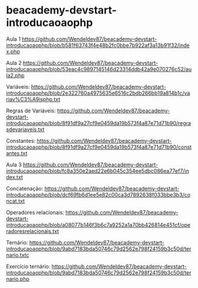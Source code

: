 # beacademy-devstart-introducaoaophp

Aula 1
https://github.com/Wendeldev87/beacademy-devstart-introducaoaophp/blob/b581f63743f4e48b2fc0bbe7b922af3a13b91f32/index.php

Aula 2
https://github.com/Wendeldev87/beacademy-devstart-introducaoaophp/blob/53eac4c9897145146d23314ddb42a9e070276c52/aula2.php

Variáveis: https://github.com/Wendeldev87/beacademy-devstart-introducaoaophp/blob/2e322760a4975635e6516c2bdb266bb19a814b1c/variav%C3%A9isphp.txt

Regras de Variáveis: https://github.com/Wendeldev87/beacademy-devstart-introducaoaophp/blob/8f91df9a27cf9e0459da19b573f4a87e71d71b90/regrasdevariaveis.txt

Constantes: https://github.com/Wendeldev87/beacademy-devstart-introducaoaophp/blob/8f91df9a27cf9e0459da19b573f4a87e71d71b90/constantes.txt

Aula 3
https://github.com/Wendeldev87/beacademy-devstart-introducaoaophp/blob/fc8a350e2aed22e6b045c354ee5dbc086ea77ef7/index.txt

Concatenação: https://github.com/Wendeldev87/beacademy-devstart-introducaoaophp/blob/dcf69fb6d1ee5e82c00ca3d7892638f033bbe3b3/concat.txt

Operadores relacionais: https://github.com/Wendeldev87/beacademy-devstart-introducaoaophp/blob/a08077b146f3b6c7a9252a1a70bb426814e451cf/operadoresrelacionais.txt

Ternário: https://github.com/Wendeldev87/beacademy-devstart-introducaoaophp/blob/9abd7183bda50746c79d2562e798f24159b3c50d/ternario.txtc

Exercício ternário: https://github.com/Wendeldev87/beacademy-devstart-introducaoaophp/blob/9abd7183bda50746c79d2562e798f24159b3c50d/ternario.php
